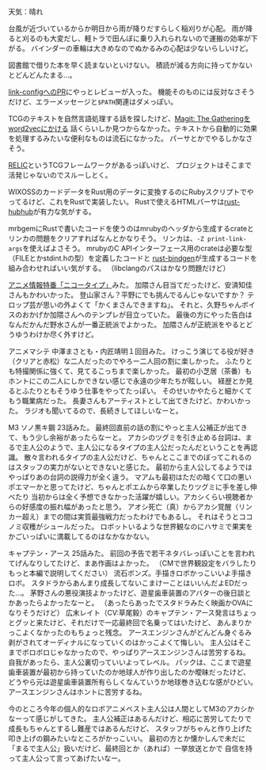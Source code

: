 天気：晴れ

台風が近づいているからか明日から雨が降りだすらしく稲刈りが心配。
雨が降ると刈るのも大変だし、軽トラで田んぼに乗り入れられないので運搬の効率が下がる。
バインダーの車輪は大きめなのでぬかるみの心配は少ないらしいけど。

図書館で借りた本を早く読まないといけない。
積読が減る方向に持ってかないとどんどんたまる...。

[link-configへのPR](https://github.com/alexcrichton/link-config/pull/2)にやっとレビューが入った。
機能そのものには反対なさそうだけど、エラーメッセージと`$PATH`関連はダメっぽい。

TCGのテキストを自然言語処理する話を探したけど、[Magit: The Gatheringをword2vecにかける](http://d.hatena.ne.jp/muupan/20140319/1395174895)
話くらいしか見つからなかった。テキストから自動的に効果を処理するみたいな便利なものは流石になかった。
パーサとかでやるしかなさそう。

[RELIC](http://de.sourceforge.jp/projects/relic/)というTCGフレームワークがあるっぽいけど、
プロジェクトはそこまで活発じゃないのでスルーしとく。

WIXOSSのカードデータをRust用のデータに変換するのにRubyスクリプトでやってるけど、これをRustで実装したい。
Rustで使えるHTMLパーサは[rust-hubhub](https://github.com/servo/rust-hubbub)が有力な気がする。

mrbgemにRustで書いたコードを使うのはmrubyのヘッダから生成するcrateとリンカの問題をクリアすればなんとかなりそう。
リンカは、`-Z print-link-args`を使えばよさそう。
mrubyのC APIインターフェース用のcrateは必要な型（FILEとかstdint.hの型）を定義したコードと
[rust-bindgen](https://github.com/crabtw/rust-bindgen)が生成するコードを組み合わせればいい気がする。
（libclangのパスはかなり問題だけど）

[アニメ情報特番「ニコータイプ」](http://live.nicovideo.jp/watch/lv193060579)みた。
加隈さん目当てだったけど、安済知佳さんもかわいかった。
登山家さん？平野にでも挑んでるんじゃないですか？
テロップ芸が思いの外よくて「かくまさんできますね」。
それと、久野ちゃんボイスのおかげか加隈さんへのテンプレが目立っていた。
最後の方にやった告白はなんだかんだ野水さんが一番正統派でよかった。
加隈さんが正統派をやるとどうゆうわけか尽く外すけど。

アニメマシテ 中澤まさとも・内匠靖明１回目みた。
けっこう演じてる役が好き（クリアと赤松）な二人だったのでやろー二人回の割に楽しかった。
ふたりとも特撮関係に強くて、見てるこっちまで楽しかった。
最初の小芝居（茶番）もホントにこの二人にしかできない感じで永遠の少年たちが眩しい。
経歴とか見るとふたりともそうゆう仕事をやってたっぽい。
そのせいかやたらと細かくてもう職業病だった。
長妻さんもアーティストとして出てきたけど、かわいかった。
ラジオも聞いてるので、長続きしてほしいなーと。

M3 ソノ黒キ鋼 23話みた。
最終回直前の話の割にやっと主人公補正が出てきて、もう少し余裕があったらなーと。
アカシのツグミを引き止める台詞は、まるで主人公のようで、主人公になるタイプの主人公だったんだということを再認識。
散々言われるタイプの主人公だけど、ちゃんとここまでのぼってこれるのはスタッフの実力がないとできないと感じた。
最初から主人公してるようではやっぱりあの台詞の説得力が全く違う。
マアムも最初はただの暗くて口の悪いポエマーかと思ってたけど、ちゃんとポエムから卒業したりツグミに手を差し伸べたり
当初からは全く予想できなかった活躍が嬉しい。アカシくらい視聴者からの好感度の振れ幅があったと思う。
アオシ死亡（真）からアカシ覚醒（リンカー超え）までの間は実質最強戦力だったわけでもあるし。
それはそうとココノミ収穫がシュールだった。
ロボットいるような世界観なのにハサミで果実をかごいっぱいに満載してるのはなかなかない。

キャプテン・アース 25話みた。
前回の予告で若干ネタバレっぽいことを言われてげんなりしてたけど、まあ作画はよかった。
（CMで世界観設定をバラしたりもっと本編で説明してください）
流石ボンズ。手描きロボかっこいいよ手描きロボ。
スタドラからあんまり成長してないこまけーことはいいんだよEDだった...。
茅野さんの悪役演技よかったけど、遊星歯車装置のアバターの後日談とかあったらよかったなーと。
（あったらあったでスタドラみたく映画かOVAになりそうだけど）
広末レイト（CV:草尾毅）のキャプテン・アース発言はちょっとグッと来たけど、それだけで一応最終回で名乗ってはいたけど、
あんまりかっこよくなかったのもちょっと残念。
アースエンジンさんがどんどん身ぐるみ剥がされてオーディナルになっていくのはかっこよくて悔しい。
主人公はそこまでボロボロじゃなかったので、やっぱりアースエンジンさんは苦労するね。
自我があったら、主人公裏切っていいよってレベル。
パックは、ここまで遊星歯車装置が最初から持っていたのか地球人が作り出したのか曖昧だったけど、
どうやら元は遊星歯車装置所有らしくなんていうか地球巻き込むな感がひどい。
アースエンジンさんはホントに苦労するね。

今のところ今年の個人的なロボアニメベスト主人公は人間としてM3のアカシかなーって感じがしてきた。
主人公補正はあるんだけど、相応に苦労してたりで成長もちゃんとするし難産ではあるんだけど、
スタッフがちゃんと作り上げた叩き上げの鋼みたいなところがかっこいい。
最初の方とか懐かしんで未だに「まるで主人公」扱いだけど、最終回とか（あれば）一挙放送とかで
自信を持って主人公って言ってあげたいなー。
